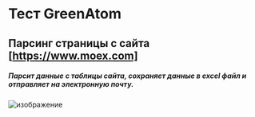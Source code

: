 # Тест GreenAtom  
  
## Парсинг страницы с сайта  [https://www.moex.com]

##### Парсит данные с таблицы сайта, сохраняет данные в excel файл и отправляет на электронную почту.

![изображение](https://github.com/drug173/Python/assets/47415634/a9efc8fc-7711-464e-9b27-f287b2ead669)


